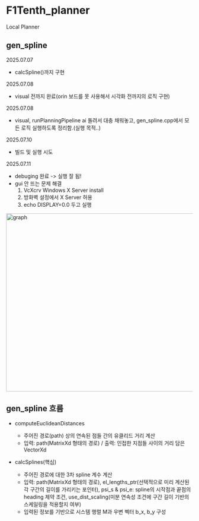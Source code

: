 # F1Tenth_planner
Local Planner

## gen_spline
2025.07.07
- calcSpline()까지 구현

2025.07.08
- visual 전까지 완료(orin 보드를 못 사용해서 시각화 전까지의 로직 구현)

2025.07.08
- visual, runPlanningPipeline ai 돌려서 대충 채워놓고, gen_spline.cpp에서 모든 로직 실행하도록 정리함.(실행 목적..)

2025.07.10
- 빌드 및 실행 시도

2025.07.11
- debuging 완료
    -> 실행 잘 됨!
- gui 안 뜨는 문제 해결
  1. VcXcrv Windows X Server install
  2. 방화벽 설정에서 X Server 허용
  3. echo DISPLAY=0.0 두고 실행
 
<img width="640" height="480" alt="graph" src="https://github.com/user-attachments/assets/a0a209e5-5e37-4a7d-b205-5c66fc85abd1" />


## gen_spline 흐름
- computeEuclideanDistances
  - 주어진 경로(path) 상의 연속된 점들 간의 유클리드 거리 계산
  - 입력: path(MatrixXd 형태의 경로) / 출력: 인접한 지점들 사이의 거리 담은 VectorXd

- calcSplines(핵심)
  - 주어진 경로에 대한 3차 spline 계수 계산
  - 입력: path(MatrixXd 형태의 경로), el_lengths_ptr(선택적으로 미리 계산된 각 구간의 길이를 가리키는 포인터), psi_s & psi_e: spline의 시작점과 끝점의 heading 제약 조건, use_dist_scaling(미분 연속성 조건에 구간 길이 기반의 스케일링을 적용할지 여부)
  - 입력된 정보를 기반으로 시스템 행렬 M과 우변 벡터 b_x, b_y 구성  
